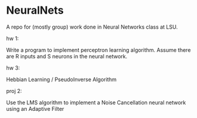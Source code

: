 # NeuralNets
A repo for (mostly group) work done in Neural Networks class at LSU.


hw 1:

Write a program to implement perceptron learning algorithm. 
Assume there are R inputs and S neurons in the neural network.  

hw 3:

Hebbian Learning / PseudoInverse Algorithm

proj 2:

Use the LMS algorithm to implement a Noise Cancellation neural network using an Adaptive Filter
